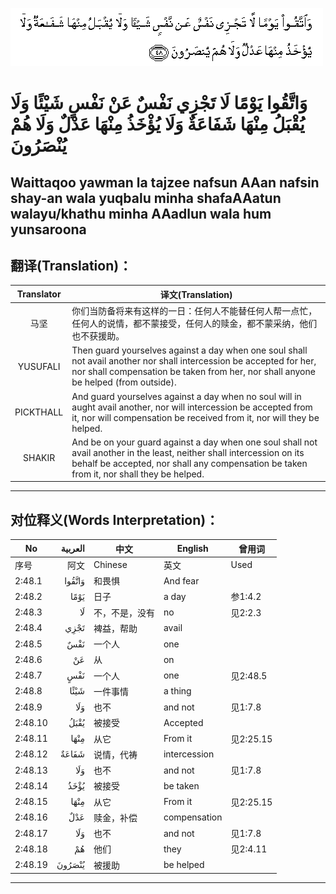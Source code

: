 ![002:048](images/002_048.gif)

#  وَاتَّقُوا يَوْمًا لَا تَجْزِي نَفْسٌ عَنْ نَفْسٍ شَيْئًا وَلَا يُقْبَلُ مِنْهَا شَفَاعَةٌ وَلَا يُؤْخَذُ مِنْهَا عَدْلٌ وَلَا هُمْ يُنْصَرُونَ 

## Waittaqoo yawman la tajzee nafsun AAan nafsin shay-an wala yuqbalu minha shafaAAatun walayu/khathu minha AAadlun wala hum yunsaroona

## 翻译(Translation)：

| Translator | 译文(Translation)                                            |
| :--------: | ------------------------------------------------------------ |
|    马坚    | 你们当防备将来有这样的一日：任何人不能替任何人帮一点忙，任何人的说情，都不蒙接受，任何人的赎金，都不蒙采纳，他们也不获援助。 |
|  YUSUFALI  | Then guard yourselves against a day when one soul shall not avail another nor shall intercession be accepted for her, nor shall compensation be taken from her, nor shall anyone be helped (from outside). |
| PICKTHALL  | And guard yourselves against a day when no soul will in aught avail another, nor will intercession be accepted from it, nor will compensation be received from it, nor will they be helped. |
|   SHAKIR   | And be on your guard against a day when one soul shall not avail another in the least, neither shall intercession on its behalf be accepted, nor shall any compensation be taken from it, nor shall they be helped. |

---

## 对位释义(Words Interpretation)：

| No      | العربية | 中文           | English      | 曾用词    |
| ------- | ------: | -------------- | ------------ | --------- |
| 序号    |    阿文 | Chinese        | 英文         | Used      |
| 2:48.1  |  وَاتَّقُوا | 和畏惧         | And fear     |           |
| 2:48.2  |    يَوْمًا | 日子           | a day        | 参1:4.2   |
| 2:48.3  |      لَا | 不，不是，没有 | no           | 见2:2.3   |
| 2:48.4  |    تَجْزِي | 裨益，帮助     | avail        |           |
| 2:48.5  |     نَفْسٌ | 一个人         | one          |           |
| 2:48.6  |      عَنْ | 从             | on           |           |
| 2:48.7  |     نَفْسٍ | 一个人         | one          | 见2:48.5  |
| 2:48.8  |    شَيْئًا | 一件事情       | a thing      |           |
| 2:48.9  |     وَلَا | 也不           | and not      | 见1:7.8   |
| 2:48.10 |    يُقْبَلُ | 被接受         | Accepted     |           |
| 2:48.11 |    مِنْهَا | 从它           | From it      | 见2:25.15 |
| 2:48.12 |   شَفَاعَةٌ | 说情，代祷     | intercession |           |
| 2:48.13 |     وَلَا | 也不           | and not      | 见1:7.8   |
| 2:48.14 |    يُؤْخَذُ | 被接受         | be taken     |           |
| 2:48.15 |    مِنْهَا | 从它           | From it      | 见2:25.15 |
| 2:48.16 |     عَدْلٌ | 赎金，补偿     | compensation |           |
| 2:48.17 |     وَلَا | 也不           | and not      | 见1:7.8   |
| 2:48.18 |      هُمْ | 他们           | they         | 见2:4.11  |
| 2:48.19 |  يُنْصَرُونَ | 被援助         | be helped    |           |

---
